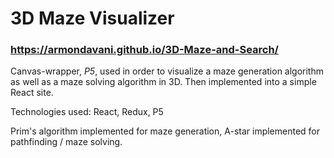 # 3D Maze Visualizer

### https://armondavani.github.io/3D-Maze-and-Search/

Canvas-wrapper, *P5*, used in order to visualize a maze generation algorithm as well as a maze solving algorithm in 3D.
Then implemented into a simple React site.

Technologies used: React, Redux, P5

Prim's algorithm implemented for maze generation, A-star implemented for pathfinding / maze solving.
